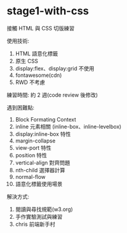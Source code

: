 # stage1-with-css

接觸 HTML 與 CSS 切版練習

使用技術:
1. HTML 語意化標籤
2. 原生 CSS
3. display:flex、display:grid 不使用
4. fontawesome(cdn)
5. RWD 不考慮

練習時間: 約 2 週(code review 後修改)

遇到困難點:
1. Block Formating Context
2. inline 元素相關 (inline-box、inline-levelbox)
3. display:inline-box 特性
4. margin-collapse
5. view-port 特性
6. position 特性
7. vertical-align 對齊問題
8. nth-child 選擇器計算
9. normal-flow
10. 語意化標籤使用場景

解決方式:
1. 閱讀與尋找規範(w3.org)
2. 手作實驗測試與練習
3. chris 前端新手村
